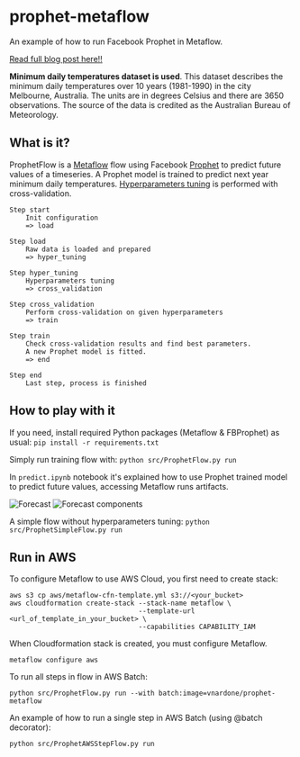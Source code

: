 # prophet-metaflow

An example of how to run Facebook Prophet in Metaflow. 

[Read full blog post here!!](https://www.vittorionardone.it/en/2020/11/19/time-series-forecasting-with-prophet-and-metaflow/)

**Minimum daily temperatures dataset is used**.
This dataset describes the minimum daily temperatures over 10 years (1981-1990) in the city Melbourne, Australia. The units are in degrees Celsius and there are 3650 observations. The source of the data is credited as the Australian Bureau of Meteorology.

## What is it?

ProphetFlow is a [Metaflow](https://metaflow.org/) flow using Facebook [Prophet](https://facebook.github.io/prophet/) to predict future values of a timeseries. 
A Prophet model is trained to predict next year minimum daily temperatures. [Hyperparameters tuning](https://facebook.github.io/prophet/docs/diagnostics.html#hyperparameter-tuning) is performed with cross-validation. 

```
Step start
    Init configuration
    => load

Step load
    Raw data is loaded and prepared
    => hyper_tuning

Step hyper_tuning
    Hyperparameters tuning
    => cross_validation

Step cross_validation
    Perform cross-validation on given hyperparameters
    => train

Step train
    Check cross-validation results and find best parameters.
    A new Prophet model is fitted.
    => end

Step end
    Last step, process is finished
```

## How to play with it

If you need, install required Python packages (Metaflow & FBProphet) as usual: `pip install -r requirements.txt`

Simply run training flow with: `python src/ProphetFlow.py run`

In `predict.ipynb` notebook it's explained how to use Prophet trained model to predict future values, accessing Metaflow runs artifacts.

![Forecast](https://github.com/vittorio-nardone/prophet-metaflow/blob/main/img/forecast.png "Forecast")
![Forecast components](https://github.com/vittorio-nardone/prophet-metaflow/blob/main/img/forecast_components.png "Forecast components")

A simple flow without hyperparameters tuning: `python src/ProphetSimpleFlow.py run`

## Run in AWS

To configure Metaflow to use AWS Cloud, you first need to create stack:

```
aws s3 cp aws/metaflow-cfn-template.yml s3://<your_bucket>
aws cloudformation create-stack --stack-name metaflow \
                                --template-url <url_of_template_in_your_bucket> \
                                --capabilities CAPABILITY_IAM
```

When Cloudformation stack is created, you must configure Metaflow.

`metaflow configure aws`

To run all steps in flow in AWS Batch: 

`python src/ProphetFlow.py run --with batch:image=vnardone/prophet-metaflow`

An example of how to run a single step in AWS Batch (using @batch decorator):

`python src/ProphetAWSStepFlow.py run` 
